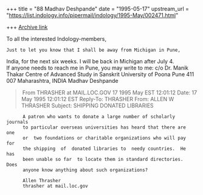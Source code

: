 +++
title = "88 Madhav Deshpande"
date = "1995-05-17"
upstream_url = "https://list.indology.info/pipermail/indology/1995-May/002471.html"

+++
[Archive link](https://list.indology.info/pipermail/indology/1995-May/002471.html)

To all the interested Indology-members,

	Just to let you know that I shall be away from Michigan in Pune, 
India, for the next six weeks.  I will be back in Michigan after July 4.  
If anyone needs to reach me in Pune, you may write to me:
	c/o Dr. Manik Thakar
	Centre of Advanced Study in Sanskrit
	University of Poona
	Pune 411 007
	Maharashtra, INDIA
					Madhav Deshpande



> From THRASHER at MAIL.LOC.GOV 17 1995 May EST 12:01:12
Date: 17 May 1995 12:01:12 EST
Reply-To: THRASHER <THRASHER at MAIL.LOC.GOV>
From: ALLEN W THRASHER <THRASHER at MAIL.LOC.GOV>
Subject: SHIPPING DONATED LIBRARIES

          A patron who wants to donate a large number of scholarly journals 
          to particular overseas universities has heard that there are  one 
          or  two foundations or charitable organizations who will pay  for 
          the shipping  of  donated libraries to  needy countries.  He  has 
          been unable so far  to locate them in standard directories.  Does 
          anyone know anything about such organizations? 

          Allen Thrasher 
          thrasher at mail.loc.gov                                             





